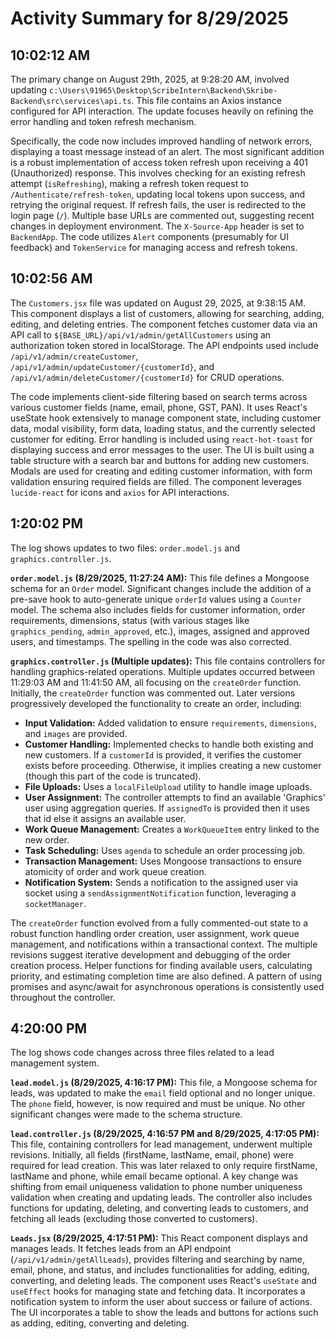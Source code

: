 # Activity Summary for 8/29/2025

## 10:02:12 AM
The primary change on August 29th, 2025, at 9:28:20 AM, involved updating `c:\Users\91965\Desktop\ScribeIntern\Backend\Skribe-Backend\src\services\api.ts`. This file contains an Axios instance configured for API interaction.  The update focuses heavily on refining the error handling and token refresh mechanism.

Specifically, the code now includes improved handling of network errors, displaying a toast message instead of an alert.  The most significant addition is a robust implementation of access token refresh upon receiving a 401 (Unauthorized) response. This involves checking for an existing refresh attempt (`isRefreshing`), making a refresh token request to `/Authenticate/refresh-token`, updating local tokens upon success, and retrying the original request.  If refresh fails, the user is redirected to the login page (`/`).  Multiple base URLs are commented out, suggesting recent changes in deployment environment.  The `X-Source-App` header is set to `BackendApp`.  The code utilizes `Alert` components (presumably for UI feedback) and `TokenService` for managing access and refresh tokens.


## 10:02:56 AM
The `Customers.jsx` file was updated on August 29, 2025, at 9:38:15 AM.  This component displays a list of customers, allowing for searching, adding, editing, and deleting entries.  The component fetches customer data via an API call to  `${BASE_URL}/api/v1/admin/getAllCustomers` using an authorization token stored in localStorage.  The API endpoints used include `/api/v1/admin/createCustomer`, `/api/v1/admin/updateCustomer/{customerId}`, and `/api/v1/admin/deleteCustomer/{customerId}` for CRUD operations.

The code implements client-side filtering based on search terms across various customer fields (name, email, phone, GST, PAN).  It uses React's useState hook extensively to manage component state, including customer data, modal visibility, form data, loading status, and the currently selected customer for editing. Error handling is included using `react-hot-toast` for displaying success and error messages to the user. The UI is built using a table structure with a search bar and buttons for adding new customers.  Modals are used for creating and editing customer information, with form validation ensuring required fields are filled.  The component leverages `lucide-react` for icons and `axios` for API interactions.


## 1:20:02 PM
The log shows updates to two files: `order.model.js` and `graphics.controller.js`.

**`order.model.js` (8/29/2025, 11:27:24 AM):** This file defines a Mongoose schema for an `Order` model.  Significant changes include the addition of a pre-save hook to auto-generate unique `orderId` values using a `Counter` model. The schema also includes fields for customer information, order requirements, dimensions, status (with various stages like `graphics_pending`, `admin_approved`, etc.), images, assigned and approved users, and timestamps.  The spelling in the code was also corrected.


**`graphics.controller.js` (Multiple updates):** This file contains controllers for handling graphics-related operations. Multiple updates occurred between 11:29:03 AM and 11:41:50 AM, all focusing on the `createOrder` function.  Initially, the `createOrder` function was commented out.  Later versions progressively developed the functionality to create an order, including:

* **Input Validation:** Added validation to ensure `requirements`, `dimensions`, and `images` are provided.
* **Customer Handling:** Implemented checks to handle both existing and new customers. If a `customerId` is provided, it verifies the customer exists before proceeding. Otherwise, it implies creating a new customer (though this part of the code is truncated).
* **File Uploads:**  Uses a `localFileUpload` utility to handle image uploads.
* **User Assignment:** The controller attempts to find an available 'Graphics' user using aggregation queries. If `assignedTo` is provided then it uses that id else it assigns an available user.
* **Work Queue Management:**  Creates a `WorkQueueItem` entry linked to the new order.
* **Task Scheduling:** Uses `agenda` to schedule an order processing job.
* **Transaction Management:** Uses Mongoose transactions to ensure atomicity of order and work queue creation.
* **Notification System:** Sends a notification to the assigned user via socket using a `sendAssignmentNotification` function, leveraging a `socketManager`.

The `createOrder` function evolved from a fully commented-out state to a robust function handling order creation, user assignment, work queue management, and notifications within a transactional context.  The multiple revisions suggest iterative development and debugging of the order creation process.  Helper functions for finding available users, calculating priority, and estimating completion time are also defined.  A pattern of using promises and async/await for asynchronous operations is consistently used throughout the controller.


## 4:20:00 PM
The log shows code changes across three files related to a lead management system.

**`lead.model.js` (8/29/2025, 4:16:17 PM):**  This file, a Mongoose schema for leads, was updated to make the `email` field optional and no longer unique.  The `phone` field, however, is now required and must be unique.  No other significant changes were made to the schema structure.

**`lead.controller.js` (8/29/2025, 4:16:57 PM and 8/29/2025, 4:17:05 PM):**  This file, containing controllers for lead management, underwent multiple revisions. Initially, all fields (firstName, lastName, email, phone) were required for lead creation.  This was later relaxed to only require firstName, lastName and phone, while email became optional.  A key change was shifting from email uniqueness validation to phone number uniqueness validation when creating and updating leads.  The controller also includes functions for updating, deleting, and converting leads to customers, and fetching all leads (excluding those converted to customers).

**`Leads.jsx` (8/29/2025, 4:17:51 PM):** This React component displays and manages leads. It fetches leads from an API endpoint (`/api/v1/admin/getAllLeads`), provides filtering and searching by name, email, phone, and status, and includes functionalities for adding, editing, converting, and deleting leads. The component uses React's `useState` and `useEffect` hooks for managing state and fetching data.  It incorporates a notification system to inform the user about success or failure of actions.  The UI incorporates a table to show the leads and buttons for actions such as adding, editing, converting and deleting.
